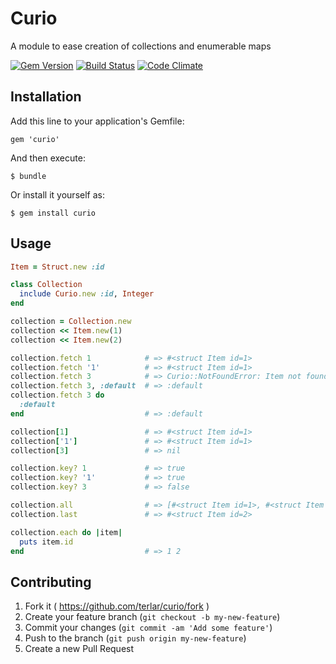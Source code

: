 # Curio

A module to ease creation of collections and enumerable maps

[![Gem Version](https://badge.fury.io/rb/curio.svg)](http://badge.fury.io/rb/curio)
[![Build
Status](https://travis-ci.org/terlar/curio.svg)](https://travis-ci.org/terlar/curio)
[![Code Climate](https://codeclimate.com/github/terlar/curio.png)](https://codeclimate.com/github/terlar/curio)

## Installation

Add this line to your application's Gemfile:

    gem 'curio'

And then execute:

    $ bundle

Or install it yourself as:

    $ gem install curio

## Usage

```ruby
Item = Struct.new :id

class Collection
  include Curio.new :id, Integer
end

collection = Collection.new
collection << Item.new(1)
collection << Item.new(2)

collection.fetch 1            # => #<struct Item id=1>
collection.fetch '1'          # => #<struct Item id=1>
collection.fetch 3            # => Curio::NotFoundError: Item not found in collection with key: 3
collection.fetch 3, :default  # => :default
collection.fetch 3 do
  :default
end                           # => :default

collection[1]                 # => #<struct Item id=1>
collection['1']               # => #<struct Item id=1>
collection[3]                 # => nil

collection.key? 1             # => true
collection.key? '1'           # => true
collection.key? 3             # => false

collection.all                # => [#<struct Item id=1>, #<struct Item id=2>]
collection.last               # => #<struct Item id=2>

collection.each do |item|
  puts item.id
end                           # => 1 2
```

## Contributing

1. Fork it ( https://github.com/terlar/curio/fork )
2. Create your feature branch (`git checkout -b my-new-feature`)
3. Commit your changes (`git commit -am 'Add some feature'`)
4. Push to the branch (`git push origin my-new-feature`)
5. Create a new Pull Request
